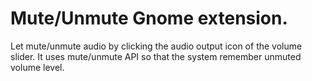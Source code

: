 # Mute/Unmute Gnome extension.

Let mute/unmute audio by clicking the audio output icon of the volume slider. It uses mute/unmute API so that the system remember unmuted volume level.
